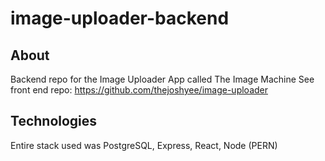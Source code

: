 # image-uploader-backend

## About
Backend repo for the Image Uploader App called The Image Machine
See front end repo: https://github.com/thejoshyee/image-uploader

## Technologies
Entire stack used was PostgreSQL, Express, React, Node (PERN)